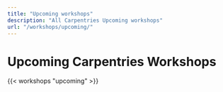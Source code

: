 ```yaml
---
title: "Upcoming workshops"
description: "All Carpentries Upcoming workshops"
url: "/workshops/upcoming/"
---
```



# Upcoming Carpentries Workshops 

{{< workshops "upcoming" >}}